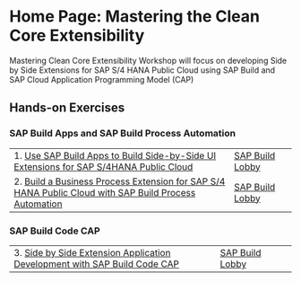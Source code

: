 # Home Page: Mastering the Clean Core Extensibility
Mastering Clean Core Extensibility Workshop will focus on developing Side by Side Extensions for SAP S/4 HANA Public Cloud using SAP Build and SAP Cloud Application Programming Model (CAP)


## Hands-on Exercises

### SAP Build Apps and SAP Build Process Automation
|  | | | 
| ----------- | ----------- | ----------- |
|1. [Use SAP Build Apps to Build Side-by-Side UI Extensions for SAP S/4HANA Public Cloud](../../build-apps/README.md) | [SAP Build Lobby](https://sap-build-eu10-trial-2.eu10.build.cloud.sap/lobby)|
|2. [Build a Business Process Extension for SAP S/4 HANA  Public Cloud with SAP Build Process Automation](../../build-process-automation/README.md) | [SAP Build Lobby](https://sap-build-eu10-trial-2.eu10.build.cloud.sap/lobby)|


### SAP Build Code CAP
|  | | | |
| ----------- | ----------- | ----------- | ----------- |
|3. [Side by Side Extension Application Development with SAP Build Code CAP](../../build-code/README.md) | [SAP Build Lobby](https://sap-build-eu10-trial-2.eu10.build.cloud.sap/lobby) |
